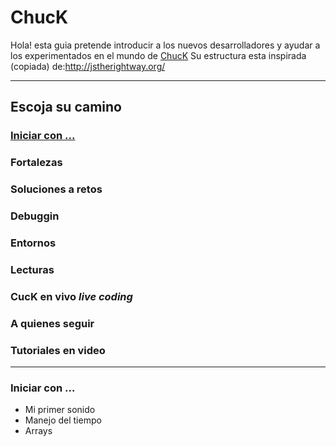 ChucK
=================

Hola! esta guia pretende introducir a los nuevos desarrolladores y ayudar a los experimentados en el mundo de [ChucK](http://chuck.cs.princeton.edu/)
Su estructura esta inspirada (copiada) de:http://jstherightway.org/

---
## Escoja su camino

### [Iniciar con ...](https://github.com/son0p/introduccionChucK/blob/master/README.md#iniciar-con--1)
### Fortalezas
### Soluciones a retos 
### Debuggin
### Entornos
### Lecturas
### CucK en vivo *live coding*
### A quienes seguir
### Tutoriales en video

---

### Iniciar con ...
* Mi primer sonido
* Manejo del tiempo 
* Arrays
